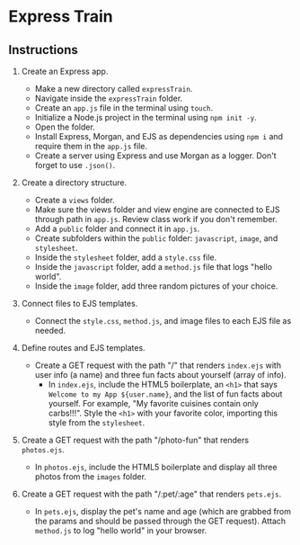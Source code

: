 # Express Train

## Instructions

1. Create an Express app.

   - Make a new directory called `expressTrain`.
   - Navigate inside the `expressTrain` folder.
   - Create an `app.js` file in the terminal using `touch`.
   - Initialize a Node.js project in the terminal using `npm init -y`.
   - Open the folder.
   - Install Express, Morgan, and EJS as dependencies using `npm i` and require them in the `app.js` file.
   - Create a server using Express and use Morgan as a logger. Don't forget to use `.json()`.

2. Create a directory structure.

   - Create a `views` folder.
   - Make sure the views folder and view engine are connected to EJS through path in `app.js`. Review class work if you don't remember.
   - Add a `public` folder and connect it in `app.js`.
   - Create subfolders within the `public` folder: `javascript`, `image`, and `stylesheet`.
   - Inside the `stylesheet` folder, add a `style.css` file.
   - Inside the `javascript` folder, add a `method.js` file that logs "hello world".
   - Inside the `image` folder, add three random pictures of your choice.

3. Connect files to EJS templates.

   - Connect the `style.css`, `method.js`, and image files to each EJS file as needed.

4. Define routes and EJS templates.

   - Create a GET request with the path "/" that renders `index.ejs` with user info (a name) and three fun facts about yourself (array of info).
     - In `index.ejs`, include the HTML5 boilerplate, an `<h1>` that says `Welcome to my App ${user.name}`, and the list of fun facts about yourself. For example, "My favorite cuisines contain only carbs!!!". Style the `<h1>` with your favorite color, importing this style from the `stylesheet`.

5. Create a GET request with the path "/photo-fun" that renders `photos.ejs`.
     - In `photos.ejs`, include the HTML5 boilerplate and display all three photos from the `images` folder.

6. Create a GET request with the path "/:pet/:age" that renders `pets.ejs`.
     - In `pets.ejs`, display the pet's name and age (which are grabbed from the params and should be passed through the GET request). Attach `method.js` to log "hello world" in your browser.

